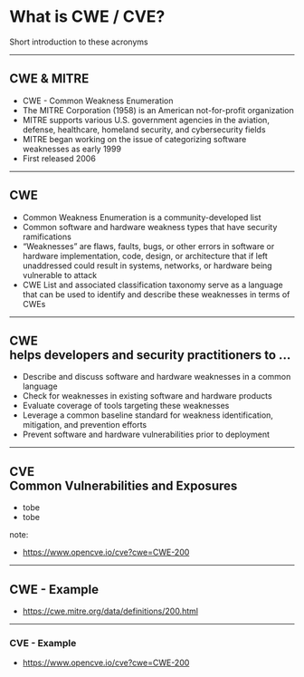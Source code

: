 # What is CWE / CVE?

Short introduction to these acronyms

---
<!-- .slide: data-background-image="./content/images/mitre.jpg" data-background-size="15%" data-background-position="right 2% top 2%"-->
## CWE & MITRE

- CWE - Common Weakness Enumeration
- The MITRE Corporation (1958) is an American not-for-profit organization<!-- .element: style="font-size:0.9em"-->
- MITRE supports various U.S. government agencies in the aviation, defense, healthcare, homeland security, and cybersecurity fields<!-- .element: style="font-size:0.9em"-->
- MITRE began working on the issue of categorizing software weaknesses as early 1999
- First released 2006<!-- .element: style="font-size:0.9em"-->

---
## CWE

- Common Weakness Enumeration is a community-developed list<!-- .element: style="font-size:0.9em"-->
- Common software and hardware weakness types that have security ramifications
- “Weaknesses” are flaws, faults, bugs, or other errors in software or hardware implementation, code, design, or architecture that if left unaddressed could result in systems, networks, or hardware being vulnerable to attack<!-- .element: style="font-size:0.9em"-->
- CWE List and associated classification taxonomy serve as a language that can be used to identify and describe these weaknesses in terms of CWEs<!-- .element: style="font-size:0.9em"-->

---
## CWE<br>helps developers and security practitioners to ...

- Describe and discuss software and hardware weaknesses in a common language
- Check for weaknesses in existing software and hardware products
- Evaluate coverage of tools targeting these weaknesses
- Leverage a common baseline standard for weakness identification, mitigation, and prevention efforts
- Prevent software and hardware vulnerabilities prior to deployment

---
## CVE<br>Common Vulnerabilities and Exposures

- tobe<!-- .element: style="font-size:0.9em"-->
- tobe<!-- .element: style="font-size:0.9em"-->

note:

- https://www.opencve.io/cve?cwe=CWE-200

---
## CWE - Example

- https://cwe.mitre.org/data/definitions/200.html

---
### CVE - Example

- https://www.opencve.io/cve?cwe=CWE-200
